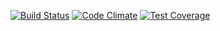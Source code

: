 [![Build Status](https://travis-ci.org/BlackRiverPoets/app.svg)](https://travis-ci.org/BlackRiverPoets/app)
[![Code Climate](https://codeclimate.com/github/BlackRiverPoets/app/badges/gpa.svg)](https://codeclimate.com/github/BlackRiverPoets/app)
[![Test Coverage](https://codeclimate.com/github/BlackRiverPoets/app/badges/coverage.svg)](https://codeclimate.com/github/BlackRiverPoets/app/coverage)
